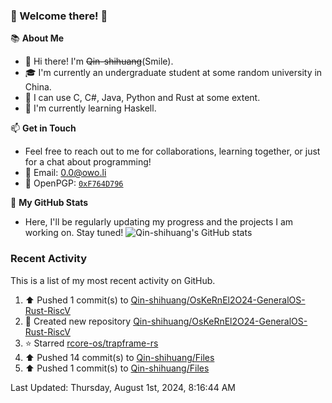### 🌟 Welcome there! 🌟

📚 **About Me**
- 👋 Hi there! I'm ~~Qin-shihuang~~(Smile).
- 🎓 I'm currently an undergraduate student at some random university in China.
- 🚀 I can use C, C#, Java, Python and Rust at some extent.
- 🌱 I'm currently learning Haskell.

📫 **Get in Touch**
- Feel free to reach out to me for collaborations, learning together, or just for a chat about programming!
- 📩 Email: 0.0@owo.li
- 🔑 OpenPGP: [`0xF764D796`](https://keys.openpgp.org/vks/v1/by-fingerprint/99D5AF94A1585E16E14895EFBF6C0BF4F764D796)


📝 **My GitHub Stats**
- Here, I'll be regularly updating my progress and the projects I am working on. Stay tuned!
![Qin-shihuang's GitHub stats](https://github-readme-stats.vercel.app/api?username=Qin-shihuang&show_icons=true)

### Recent Activity

This is a list of my most recent activity on GitHub.

<!--RECENT_ACTIVITY:start-->
1. ⬆️ Pushed 1 commit(s) to [Qin-shihuang/OsKeRnEl2O24-GeneralOS-Rust-RiscV](https://github.com/Qin-shihuang/OsKeRnEl2O24-GeneralOS-Rust-RiscV)<br>
2. 📔 Created new repository [Qin-shihuang/OsKeRnEl2O24-GeneralOS-Rust-RiscV](https://github.com/Qin-shihuang/OsKeRnEl2O24-GeneralOS-Rust-RiscV)<br>
3. ⭐ Starred [rcore-os/trapframe-rs](https://github.com/rcore-os/trapframe-rs)<br>
4. ⬆️ Pushed 14 commit(s) to [Qin-shihuang/Files](https://github.com/Qin-shihuang/Files)<br>
5. ⬆️ Pushed 1 commit(s) to [Qin-shihuang/Files](https://github.com/Qin-shihuang/Files)<br>
<!--RECENT_ACTIVITY:end-->

<!--RECENT_ACTIVITY:last_update-->
Last Updated: Thursday, August 1st, 2024, 8:16:44 AM
<!--RECENT_ACTIVITY:last_update_end-->
